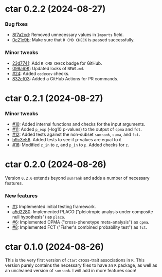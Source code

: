 # ctar 0.2.2 (2024-08-27)

### Bug fixes
* [8f7a2cd](https://github.com/slamballais/ctar/commit/8f7a2cd301f5b81ef1c8bdd24edb5572a467ce07): Removed unnecessary values in `Imports` field.
* [0c21c9b](https://github.com/slamballais/ctar/commit/0c21c9b682b75c496a560930a5551e22dd6312ca): Make sure that `R CMD CHECK` is passed successfully.

### Minor tweaks
* [23d7741](https://github.com/slamballais/ctar/commit/23d774154d7ccae381ba2208e10edcf76ac9081c): Add `R CMD CHECK` badge for GitHub.
* [098a69f](https://github.com/slamballais/ctar/commit/098a69f39bf7cbb02bdb410a1672e8356cddd089): Updated looks of `NEWS.md`. 
* [#24](https://github.com/slamballais/ctar/pull/24): Added `codecov` checks.
* [832cf03](https://github.com/slamballais/ctar/commit/832cf03e009983473a076f7830354f093e4211b8): Added a GitHub Actions for PR commands.

# ctar 0.2.1 (2024-08-27)

### Minor tweaks
* [#10](https://github.com/slamballais/ctar/pull/10): Added internal functions and checks for the input arguments.
* [#11](https://github.com/slamballais/ctar/pull/11): Added `p_exp` (-log10 p-values) to the output of `cpma` and `fct`.
* [#12](https://github.com/slamballais/ctar/pull/12): Added tests against the non-subset `sumrank`, `cpma`, and `fct`.
* [b9c3e56](https://github.com/slamballais/ctar/commit/b9c3e56775919bafd1c7a8ccf677e5fe011fd204): Added tests to see if p-values are equal to `0`.
* [#16](https://github.com/slamballais/ctar/pull/16): Modified `z_in` to `z`, and `p_in` to `p`. Added checks for `z`.

# ctar 0.2.0 (2024-08-26)

Version `0.2.0` extends beyond `sumrank` and adds a number of necessary features.

### New features
* [#1](https://github.com/slamballais/ctar/pull/1): Implemented initial testing framework.
* [a5d2280](https://github.com/slamballais/ctar/commit/a5d228051d27e69f2a45d244c100423392860de6): Implemented PLACO ("pleiotropic analysis under composite null hypothesis") as `placo`.
* [#6](https://github.com/slamballais/ctar/pull/6): Implemented CPMA ("cross-phenotype meta-analysis") as `cpma`.
* [#8](https://github.com/slamballais/ctar/pull/8): Implemented FCT ("Fisher's combined probability test") as `fct`.

# ctar 0.1.0 (2024-08-26)

This is the very first version of `ctar`: cross-trait associations in `R`. This version purely contains the necessary files to have an `R` package, as well as an uncleaned version of `sumrank`. I will add in more features soon!
